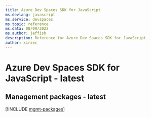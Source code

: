 ```yaml
---
title: Azure Dev Spaces SDK for JavaScript
ms.devlang: javascript
ms.service: devspaces
ms.topic: reference
ms.data: 08/09/2022
ms.author: jeffish
description: Reference for Azure Dev Spaces SDK for JavaScript
author: xirzec
---
```

# Azure Dev Spaces SDK for JavaScript - latest

## Management packages - latest
[!INCLUDE [mgmt-packages](dev-spaces-mgmt-index.md)]